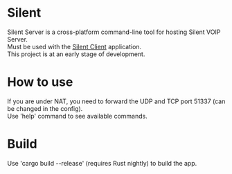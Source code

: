 # Silent
Silent Server is a cross-platform command-line tool for hosting Silent VOIP Server.<br>
Must be used with the [Silent Client](https://github.com/Flone-dnb/silent-rs) application. 
<br>
This project is at an early stage of development.
# How to use
If you are under NAT, you need to forward the UDP and TCP port 51337 (can be changed in the config).<br>
Use 'help' command to see available commands.
# Build
Use 'cargo build --release' (requires Rust nightly) to build the app.
